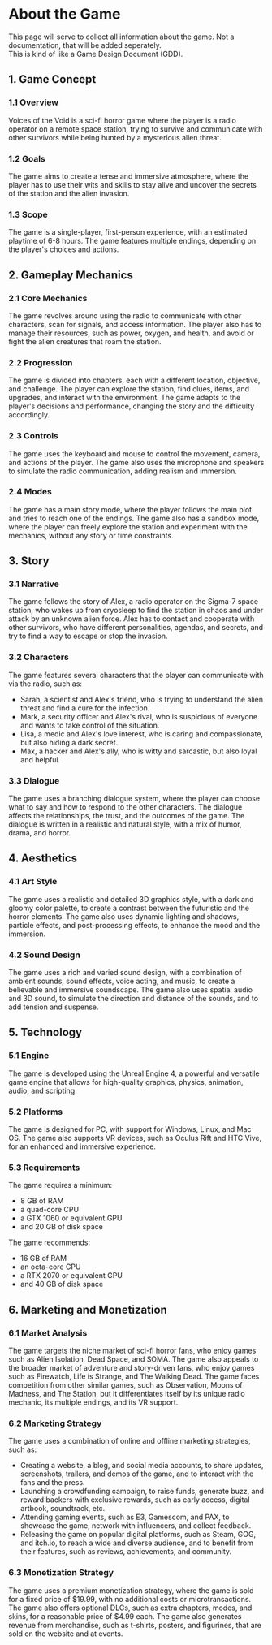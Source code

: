 # About the Game

This page will serve to collect all information about the game. Not a documentation, that will be added seperately.  
This is kind of like a Game Design Document (GDD).


## 1. Game Concept

### 1.1 Overview
Voices of the Void is a sci-fi horror game where the player is a radio operator on a remote space station, trying to survive and communicate with other survivors while being hunted by a mysterious alien threat.

### 1.2 Goals
The game aims to create a tense and immersive atmosphere, where the player has to use their wits and skills to stay alive and uncover the secrets of the station and the alien invasion.

### 1.3 Scope
The game is a single-player, first-person experience, with an estimated playtime of 6-8 hours. The game features multiple endings, depending on the player's choices and actions.


## 2. Gameplay Mechanics

### 2.1 Core Mechanics
The game revolves around using the radio to communicate with other characters, scan for signals, and access information. The player also has to manage their resources, such as power, oxygen, and health, and avoid or fight the alien creatures that roam the station.

### 2.2 Progression
The game is divided into chapters, each with a different location, objective, and challenge. The player can explore the station, find clues, items, and upgrades, and interact with the environment. The game adapts to the player's decisions and performance, changing the story and the difficulty accordingly.

### 2.3 Controls
The game uses the keyboard and mouse to control the movement, camera, and actions of the player. The game also uses the microphone and speakers to simulate the radio communication, adding realism and immersion.

### 2.4 Modes
The game has a main story mode, where the player follows the main plot and tries to reach one of the endings. The game also has a sandbox mode, where the player can freely explore the station and experiment with the mechanics, without any story or time constraints.


## 3. Story

### 3.1 Narrative
The game follows the story of Alex, a radio operator on the Sigma-7 space station, who wakes up from cryosleep to find the station in chaos and under attack by an unknown alien force. Alex has to contact and cooperate with other survivors, who have different personalities, agendas, and secrets, and try to find a way to escape or stop the invasion.

### 3.2 Characters
The game features several characters that the player can communicate with via the radio, such as:

- Sarah, a scientist and Alex's friend, who is trying to understand the alien threat and find a cure for the infection.
- Mark, a security officer and Alex's rival, who is suspicious of everyone and wants to take control of the situation.
- Lisa, a medic and Alex's love interest, who is caring and compassionate, but also hiding a dark secret.
- Max, a hacker and Alex's ally, who is witty and sarcastic, but also loyal and helpful.

### 3.3 Dialogue
The game uses a branching dialogue system, where the player can choose what to say and how to respond to the other characters. The dialogue affects the relationships, the trust, and the outcomes of the game. The dialogue is written in a realistic and natural style, with a mix of humor, drama, and horror.


## 4. Aesthetics

### 4.1 Art Style
The game uses a realistic and detailed 3D graphics style, with a dark and gloomy color palette, to create a contrast between the futuristic and the horror elements. The game also uses dynamic lighting and shadows, particle effects, and post-processing effects, to enhance the mood and the immersion.

### 4.2 Sound Design
The game uses a rich and varied sound design, with a combination of ambient sounds, sound effects, voice acting, and music, to create a believable and immersive soundscape. The game also uses spatial audio and 3D sound, to simulate the direction and distance of the sounds, and to add tension and suspense.


## 5. Technology

### 5.1 Engine
The game is developed using the Unreal Engine 4, a powerful and versatile game engine that allows for high-quality graphics, physics, animation, audio, and scripting.

### 5.2 Platforms
The game is designed for PC, with support for Windows, Linux, and Mac OS. The game also supports VR devices, such as Oculus Rift and HTC Vive, for an enhanced and immersive experience.

### 5.3 Requirements
The game requires a minimum:

- 8 GB of RAM
- a quad-core CPU
- a GTX 1060 or equivalent GPU
- and 20 GB of disk space

The game recommends: 

- 16 GB of RAM
- an octa-core CPU
- a RTX 2070 or equivalent GPU
- and 40 GB of disk space


## 6. Marketing and Monetization

### 6.1 Market Analysis
The game targets the niche market of sci-fi horror fans, who enjoy games such as Alien
Isolation, Dead Space, and SOMA. The game also appeals to the broader market of adventure and story-driven fans, who enjoy games such as Firewatch, Life is Strange, and The Walking Dead. The game faces competition from other similar games, such as Observation, Moons of Madness, and The Station, but it differentiates itself by its unique radio mechanic, its multiple endings, and its VR support.

### 6.2 Marketing Strategy
The game uses a combination of online and offline marketing strategies, such as:

- Creating a website, a blog, and social media accounts, to share updates, screenshots, trailers, and demos of the game, and to interact with the fans and the press.
- Launching a crowdfunding campaign, to raise funds, generate buzz, and reward backers with exclusive rewards, such as early access, digital artbook, soundtrack, etc.
- Attending gaming events, such as E3, Gamescom, and PAX, to showcase the game, network with influencers, and collect feedback.
- Releasing the game on popular digital platforms, such as Steam, GOG, and itch.io, to reach a wide and diverse audience, and to benefit from their features, such as reviews, achievements, and community.

### 6.3 Monetization Strategy
The game uses a premium monetization strategy, where the game is sold for a fixed price of $19.99, with no additional costs or microtransactions. The game also offers optional DLCs, such as extra chapters, modes, and skins, for a reasonable price of $4.99 each. The game also generates revenue from merchandise, such as t-shirts, posters, and figurines, that are sold on the website and at events.